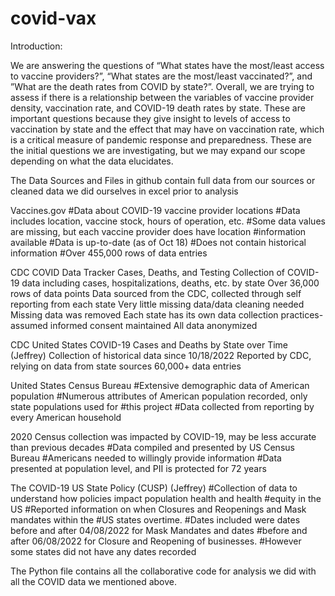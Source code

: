 # covid-vax


Introduction:

We are answering the questions of “What states have the most/least access to vaccine providers?”, “What states are the most/least vaccinated?”, and ”What are the death rates from COVID by state?”. 
Overall, we are trying to assess if there is a relationship between the variables of vaccine provider density, vaccination rate, and COVID-19 death rates by state. These are important questions 
because they give insight to levels of access to vaccination by state and the effect that may have on vaccination rate, which is a critical measure of pandemic response and preparedness. 
These are the initial questions we are investigating, but we may expand our scope depending on what the data elucidates.



The Data Sources and Files in github contain full data from our sources or cleaned data we did ourselves in excel prior to analysis


Vaccines.gov 
#Data about COVID-19 vaccine provider locations
#Data includes location, vaccine stock, hours of operation, etc.
#Some data values are missing, but each vaccine provider does have location #information available
#Data is up-to-date (as of Oct 18)
#Does not contain historical information
#Over 455,000 rows of data entries

CDC COVID Data Tracker Cases, Deaths, and Testing 
Collection of COVID-19 data including cases, hospitalizations, deaths, etc. by state
Over 36,000 rows of data points
Data sourced from the CDC, collected through self reporting from each state
Very little missing data/data cleaning needed
Missing data was removed
Each state has its own data collection practices- assumed informed consent maintained
All data anonymized

CDC United States COVID-19 Cases and Deaths by State over Time (Jeffrey)
Collection of historical data since 10/18/2022
Reported by CDC, relying on data from state sources
60,000+ data entries

United States Census Bureau
#Extensive demographic data of American population
#Numerous attributes of American population recorded, only state populations used for #this project
#Data collected from reporting by every American household

2020 Census collection was impacted by COVID-19, may be less accurate than previous decades
#Data compiled and presented by US Census Bureau
#Americans needed to willingly provide information
#Data presented at population level, and PII is protected for 72 years

The COVID-19 US State Policy (CUSP)  (Jeffrey)
#Collection of data to understand how policies impact population health and health #equity in the US
#Reported information on when Closures and Reopenings and Mask mandates  within the #US states overtime. 
#Dates included were dates before and after 04/08/2022 for Mask Mandates and dates #before and after 06/08/2022 for Closure and Reopening of businesses. 
#However some states did not have any dates recorded

The Python file contains all the collaborative code for analysis we did with all the COVID data we mentioned above. 






